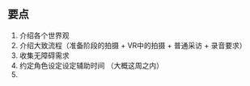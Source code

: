
## 要点

1. 介绍各个世界观
2. 介绍大致流程（准备阶段的拍摄 + VR中的拍摄 + 普通采访 + 录音要求）
3. 收集无障碍需求 
4. 约定角色设定设定辅助时间 （大概这周之内）
5. 